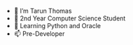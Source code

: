 - 👀 I’m Tarun Thomas
- 🌱 2nd Year Computer Science Student
- 🥅 Learning Python and Oracle
- 📫 Pre-Developer 

<!---
TarunThomas03/TarunThomas03 is a ✨ special ✨ repository because its `README.md` (this file) appears on your GitHub profile.
You can click the Preview link to take a look at your changes.
--->
